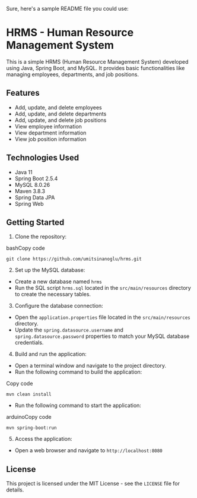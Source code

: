 Sure, here's a sample README file you could use:

HRMS - Human Resource Management System
=======================================

This is a simple HRMS (Human Resource Management System) developed using Java, Spring Boot, and MySQL. It provides basic functionalities like managing employees, departments, and job positions.

Features
--------

*   Add, update, and delete employees
*   Add, update, and delete departments
*   Add, update, and delete job positions
*   View employee information
*   View department information
*   View job position information

Technologies Used
-----------------

*   Java 11
*   Spring Boot 2.5.4
*   MySQL 8.0.26
*   Maven 3.8.3
*   Spring Data JPA
*   Spring Web

Getting Started
---------------

1.  Clone the repository:

bashCopy code

`git clone https://github.com/umitsinanoglu/hrms.git`

2.  Set up the MySQL database:

*   Create a new database named `hrms`
*   Run the SQL script `hrms.sql` located in the `src/main/resources` directory to create the necessary tables.

3.  Configure the database connection:

*   Open the `application.properties` file located in the `src/main/resources` directory.
*   Update the `spring.datasource.username` and `spring.datasource.password` properties to match your MySQL database credentials.

4.  Build and run the application:

*   Open a terminal window and navigate to the project directory.
*   Run the following command to build the application:

Copy code

`mvn clean install`

*   Run the following command to start the application:

arduinoCopy code

`mvn spring-boot:run`

5.  Access the application:

*   Open a web browser and navigate to `http://localhost:8080`

License
-------

This project is licensed under the MIT License - see the `LICENSE` file for details.
